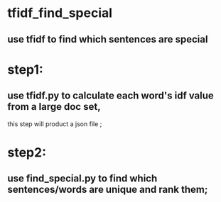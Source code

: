 # tfidf_find_special
## use tfidf to find which sentences are special

# step1:
## use tfidf.py to calculate each word's idf value from a large doc set, 
this step will product a json file ;

# step2:
## use find_special.py to find which sentences/words are unique and rank them;
